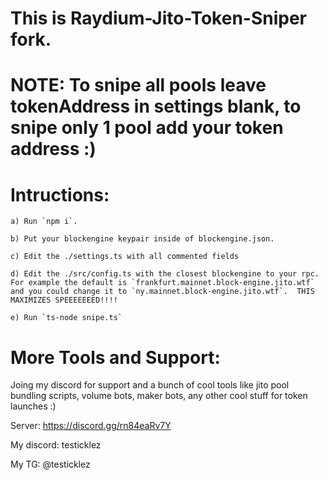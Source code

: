 # This is Raydium-Jito-Token-Sniper fork.
# NOTE: To snipe all pools leave tokenAddress in settings blank, to snipe only 1 pool add your token address :)

# Intructions:

    a) Run `npm i`.  

    b) Put your blockengine keypair inside of blockengine.json.  

    c) Edit the ./settings.ts with all commented fields

    d) Edit the ./src/config.ts with the closest blockengine to your rpc.  For example the default is `frankfurt.mainnet.block-engine.jito.wtf` and you could change it to `ny.mainnet.block-engine.jito.wtf`.  THIS MAXIMIZES SPEEEEEEED!!!!

    e) Run `ts-node snipe.ts`

# More Tools and Support:
Joing my discord for support and a bunch of cool tools like jito pool bundling scripts, volume bots, maker bots, any other cool stuff for token launches :)

Server: https://discord.gg/rn84eaRv7Y

My discord: testicklez

My TG: @testicklez
